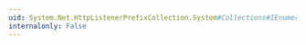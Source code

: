 ```yaml
---
uid: System.Net.HttpListenerPrefixCollection.System#Collections#IEnumerable#GetEnumerator
internalonly: False
---
```

